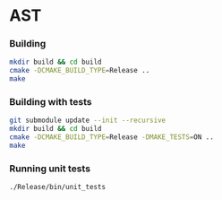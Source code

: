 # AST

### Building
```Bash
mkdir build && cd build
cmake -DCMAKE_BUILD_TYPE=Release ..
make
```
### Building with tests
```Bash
git submodule update --init --recursive
mkdir build && cd build
cmake -DCMAKE_BUILD_TYPE=Release -DMAKE_TESTS=ON ..
make
```
### Running unit tests
```Bash
./Release/bin/unit_tests
```
